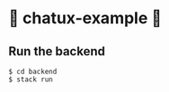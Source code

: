 # :diamond_shape_with_a_dot_inside: chatux-example :diamond_shape_with_a_dot_inside:

## Run the backend

```shell-session
$ cd backend
$ stack run
```
